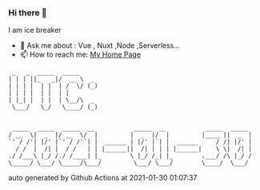 ### Hi there 👋

I am ice breaker

- 💬 Ask me about : Vue , Nuxt ,Node ,Serverless...
- 📫 How to reach me: [My Home Page](https://icebreaker.top/)

```
 _   _  _____  _____     
| | | ||_   _|/  __ \  _ 
| | | |  | |  | /  \/ (_)
| | | |  | |  | |        
| |_| |  | |  | \__/\  _ 
 \___/   \_/   \____/ (_)
                         
                         
 _____  _____  _____  __           _____  __           _____  _____ 
/ __  \|  _  |/ __  \/  |         |  _  |/  |         |____ ||  _  |
`' / /'| |/' |`' / /'`| |  ______ | |/' |`| |  ______     / /| |/' |
  / /  |  /| |  / /   | | |______||  /| | | | |______|    \ \|  /| |
./ /___\ |_/ /./ /____| |_        \ |_/ /_| |_        .___/ /\ |_/ /
\_____/ \___/ \_____/\___/         \___/ \___/        \____/  \___/
```

auto generated by Github Actions at 2021-01-30 01:07:37
